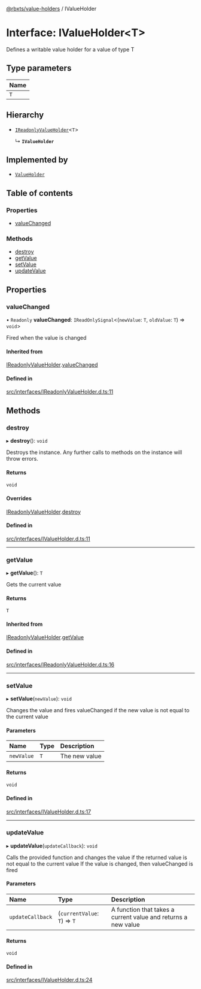 [@rbxts/value-holders](../README.md) / IValueHolder

# Interface: IValueHolder<T\>

Defines a writable value holder for a value of type T

## Type parameters

| Name |
| :------ |
| `T` |

## Hierarchy

- [`IReadonlyValueHolder`](IReadonlyValueHolder.md)<`T`\>

  ↳ **`IValueHolder`**

## Implemented by

- [`ValueHolder`](../classes/ValueHolder.md)

## Table of contents

### Properties

- [valueChanged](IValueHolder.md#valuechanged)

### Methods

- [destroy](IValueHolder.md#destroy)
- [getValue](IValueHolder.md#getvalue)
- [setValue](IValueHolder.md#setvalue)
- [updateValue](IValueHolder.md#updatevalue)

## Properties

### valueChanged

• `Readonly` **valueChanged**: `IReadOnlySignal`<(`newValue`: `T`, `oldValue`: `T`) => `void`\>

Fired when the value is changed

#### Inherited from

[IReadonlyValueHolder](IReadonlyValueHolder.md).[valueChanged](IReadonlyValueHolder.md#valuechanged)

#### Defined in

[src/interfaces/IReadonlyValueHolder.d.ts:11](https://github.com/Bytebit-Org/roblox-ValueHolders/blob/156ddd9/src/interfaces/IReadonlyValueHolder.d.ts#L11)

## Methods

### destroy

▸ **destroy**(): `void`

Destroys the instance.
Any further calls to methods on the instance will throw errors.

#### Returns

`void`

#### Overrides

[IReadonlyValueHolder](IReadonlyValueHolder.md).[destroy](IReadonlyValueHolder.md#destroy)

#### Defined in

[src/interfaces/IValueHolder.d.ts:11](https://github.com/Bytebit-Org/roblox-ValueHolders/blob/156ddd9/src/interfaces/IValueHolder.d.ts#L11)

___

### getValue

▸ **getValue**(): `T`

Gets the current value

#### Returns

`T`

#### Inherited from

[IReadonlyValueHolder](IReadonlyValueHolder.md).[getValue](IReadonlyValueHolder.md#getvalue)

#### Defined in

[src/interfaces/IReadonlyValueHolder.d.ts:16](https://github.com/Bytebit-Org/roblox-ValueHolders/blob/156ddd9/src/interfaces/IReadonlyValueHolder.d.ts#L16)

___

### setValue

▸ **setValue**(`newValue`): `void`

Changes the value and fires valueChanged if the new value is not equal to the current value

#### Parameters

| Name | Type | Description |
| :------ | :------ | :------ |
| `newValue` | `T` | The new value |

#### Returns

`void`

#### Defined in

[src/interfaces/IValueHolder.d.ts:17](https://github.com/Bytebit-Org/roblox-ValueHolders/blob/156ddd9/src/interfaces/IValueHolder.d.ts#L17)

___

### updateValue

▸ **updateValue**(`updateCallback`): `void`

Calls the provided function and changes the value if the returned value is not equal to the current value
If the value is changed, then valueChanged is fired

#### Parameters

| Name | Type | Description |
| :------ | :------ | :------ |
| `updateCallback` | (`currentValue`: `T`) => `T` | A function that takes a current value and returns a new value |

#### Returns

`void`

#### Defined in

[src/interfaces/IValueHolder.d.ts:24](https://github.com/Bytebit-Org/roblox-ValueHolders/blob/156ddd9/src/interfaces/IValueHolder.d.ts#L24)
